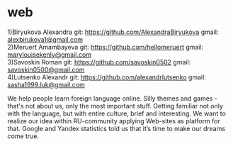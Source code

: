 # web
1)Biryukova Alexandra git: https://github.com/AlexandraBiryukova gmail: alexbirukova1@gmail.com                                
2)Meruert Amambayeva git: https://github.com/hellomeruert gmail: marylouisekenly@gmail.com                                      
3)Savoskin Roman git: https://github.com/savoskin0502 gmail: savoskin0500@gmail.com                                           
                                                                                                                                4)Lutsenko Alexandr git: https://github.com/alexandrlutsenko gmail: sasha1999.luk@gmail.com


We help people learn foreign language online.
Silly themes and games - that's not about us, only the most important stuff. 
Getting familiar not only with the language, but with entire culture, brief and interesting. 
We want to realize our idea within RU-community applying Web-sites as platform for that. 
Google and Yandex statistics told us that it’s time to make our dreams come true.
